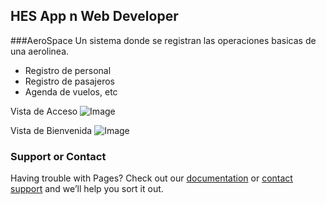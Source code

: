## HES App n Web Developer
###AeroSpace
Un sistema donde se registran las operaciones basicas de una aerolinea.
- Registro de personal
- Registro de pasajeros
- Agenda de vuelos, etc

Vista de Acceso
![Image](imgs/login.jpg)

Vista de Bienvenida
![Image](imgs/welcomeview.jpg)

### Support or Contact

Having trouble with Pages? Check out our [documentation](https://docs.github.com/categories/github-pages-basics/) or [contact support](https://support.github.com/contact) and we’ll help you sort it out.
